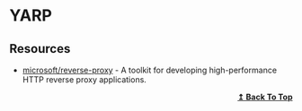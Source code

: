 # YARP

## Resources
- [microsoft/reverse-proxy](https://github.com/microsoft/reverse-proxy) - A toolkit for developing high-performance HTTP reverse proxy applications.

<div align="right">
  <b><a href="#contents">↥ Back To Top</a></b>
</div>
 